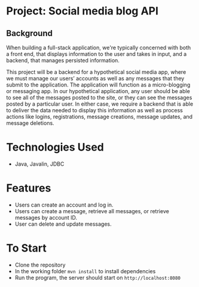 # Project: Social media blog API

## Background 

When building a full-stack application, we're typically concerned with both a front end, that displays information to the user and takes in input, and a backend, that manages persisted information.

This project will be a backend for a hypothetical social media app, where we must manage our users’ accounts as well as any messages that they submit to the application. The application will function as a micro-blogging or messaging app. In our hypothetical application, any user should be able to see all of the messages posted to the site, or they can see the messages posted by a particular user. In either case, we require a backend that is able to deliver the data needed to display this information as well as process actions like logins, registrations, message creations, message updates, and message deletions.

# Technologies Used
- Java, Javalin, JDBC

# Features
- Users can create an account and log in.
- Users can create a message, retrieve all messages, or retrieve messages by account ID.
- User can delete and update messages.

# To Start
- Clone the repository
- In the working folder ``` mvn install ``` to install dependencies
- Run the program, the server should start on ```http://localhost:8080 ```

